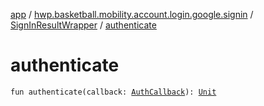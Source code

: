 [app](../../index.md) / [hwp.basketball.mobility.account.login.google.signin](../index.md) / [SignInResultWrapper](index.md) / [authenticate](.)

# authenticate

`fun authenticate(callback: `[`AuthCallback`](../-auth-callback/index.md)`): `[`Unit`](https://kotlinlang.org/api/latest/jvm/stdlib/kotlin/-unit/index.html)